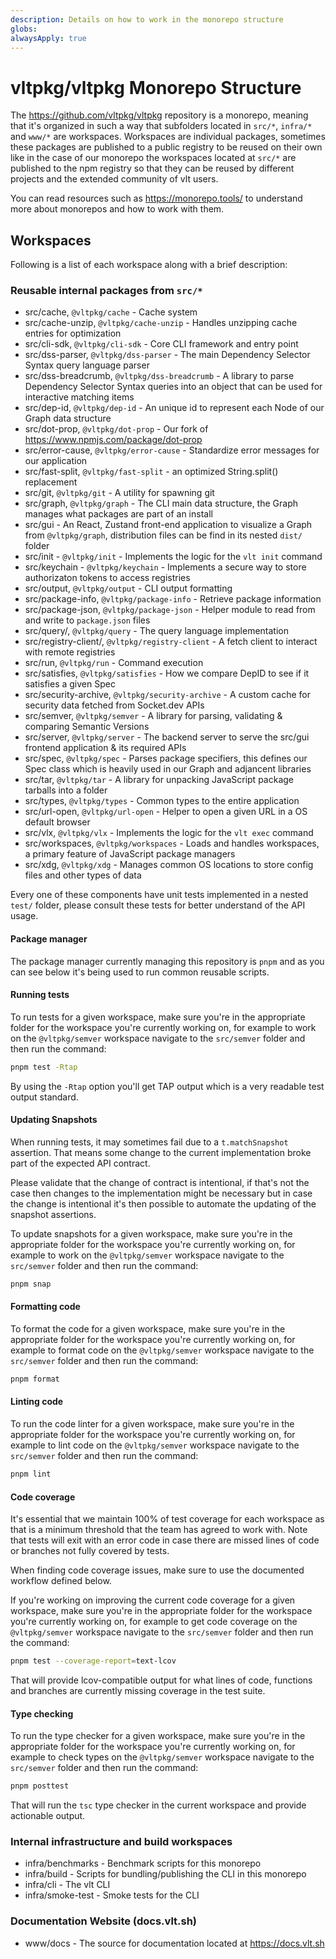 ```yaml
---
description: Details on how to work in the monorepo structure
globs: 
alwaysApply: true
---
```


# vltpkg/vltpkg Monorepo Structure

The https://github.com/vltpkg/vltpkg repository is a monorepo, meaning that it's organized in such a way that subfolders located in `src/*`, `infra/*` and `www/*` are workspaces. Workspaces are individual packages, sometimes these packages are published to a public registry to be reused on their own like in the case of our monorepo the workspaces located at `src/*` are published to the npm registry so that they can be reused by different projects and the extended community of vlt users.

You can read resources such as https://monorepo.tools/ to understand more about monorepos and how to work with them.

## Workspaces

Following is a list of each workspace along with a brief description:

### Reusable internal packages from `src/*`

- src/cache, `@vltpkg/cache` - Cache system
- src/cache-unzip, `@vltpkg/cache-unzip` - Handles unzipping cache entries for optimization
- src/cli-sdk, `@vltpkg/cli-sdk` - Core CLI framework and entry point
- src/dss-parser, `@vltpkg/dss-parser` - The main Dependency Selector Syntax query language parser
- src/dss-breadcrumb, `@vltpkg/dss-breadcrumb` - A library to parse Dependency Selector Syntax queries into an object that can be used for interactive matching items
- src/dep-id, `@vltpkg/dep-id` - An unique id to represent each Node of our Graph data structure
- src/dot-prop, `@vltpkg/dot-prop` - Our fork of https://www.npmjs.com/package/dot-prop
- src/error-cause, `@vltpkg/error-cause` - Standardize error messages for our application
- src/fast-split, `@vltpkg/fast-split` - an optimized String.split() replacement
- src/git, `@vltpkg/git` - A utility for spawning git
- src/graph, `@vltpkg/graph` - The CLI main data structure, the Graph manages what packages are part of an install
- src/gui - An React, Zustand front-end application to visualize a Graph from `@vltpkg/graph`, distribution files can be find in its nested `dist/` folder
- src/init - `@vltpkg/init` - Implements the logic for the `vlt init` command
- src/keychain - `@vltpkg/keychain` - Implements a secure way to store authorizaton tokens to access registries
- src/output, `@vltpkg/output` - CLI output formatting
- src/package-info, `@vltpkg/package-info` - Retrieve package information
- src/package-json, `@vltpkg/package-json` - Helper module to read from and write to `package.json` files
- src/query/, `@vltpkg/query` - The query language implementation
- src/registry-client/, `@vltpkg/registry-client` - A fetch client to interact with remote registries
- src/run, `@vltpkg/run` - Command execution
- src/satisfies, `@vltpkg/satisfies` - How we compare DepID to see if it satisfies a given Spec
- src/security-archive, `@vltpkg/security-archive` - A custom cache for security data fetched from Socket.dev APIs
- src/semver, `@vltpkg/semver` - A library for parsing, validating & comparing Semantic Versions
- src/server, `@vltpkg/server` - The backend server to serve the src/gui frontend application & its required APIs
- src/spec, `@vltpkg/spec` - Parses package specifiers, this defines our Spec class which is heavily used in our Graph and adjancent libraries
- src/tar, `@vltpkg/tar` - A library for unpacking JavaScript package tarballs into a folder
- src/types, `@vltpkg/types` - Common types to the entire application
- src/url-open, `@vltpkg/url-open` - Helper to open a given URL in a OS default browser
- src/vlx, `@vltpkg/vlx` - Implements the logic for the `vlt exec` command
- src/workspaces, `@vltpkg/workspaces` - Loads and handles workspaces, a primary feature of JavaScript package managers
- src/xdg, `@vltpkg/xdg` - Manages common OS locations to store config files and other types of data

Every one of these components have unit tests implemented in a nested `test/` folder, please consult these tests for better understand of the API usage.

#### Package manager

The package manager currently managing this repository is `pnpm` and as you can see below it's being used to run common reusable scripts.

#### Running tests

To run tests for a given workspace, make sure you're in the appropriate folder for the workspace you're currently working on, for example to work on the `@vltpkg/semver` workspace navigate to the `src/semver` folder and then run the command:

```bash
pnpm test -Rtap
```

By using the `-Rtap` option you'll get TAP output which is a very readable test output standard.

#### Updating Snapshots

When running tests, it may sometimes fail due to a `t.matchSnapshot` assertion. That means some change to the current implementation broke part of the expected API contract.

Please validate that the change of contract is intentional, if that's not the case then changes to the implementation might be necessary but in case the change is intentional it's then possible to automate the updating of the snapshot assertions.

To update snapshots for a given workspace, make sure you're in the appropriate folder for the workspace you're currently working on, for example to work on the `@vltpkg/semver` workspace navigate to the `src/semver` folder and then run the command:

```bash
pnpm snap
```

#### Formatting code

To format the code for a given workspace, make sure you're in the appropriate folder for the workspace you're currently working on, for example to format code on the `@vltpkg/semver` workspace navigate to the `src/semver` folder and then run the command:

```bash
pnpm format
```

#### Linting code

To run the code linter for a given workspace, make sure you're in the appropriate folder for the workspace you're currently working on, for example to lint code on the `@vltpkg/semver` workspace navigate to the `src/semver` folder and then run the command:

```bash
pnpm lint
```

#### Code coverage

It's essential that we maintain 100% of test coverage for each workspace as that is a minimum threshold that the team has agreed to work with. Note that tests will exit with an error code in case there are missed lines of code or branches not fully covered by tests.

When finding code coverage issues, make sure to use the documented workflow defined below.

If you're working on improving the current code coverage for a given workspace, make sure you're in the appropriate folder for the workspace you're currently working on, for example to get code coverage on the `@vltpkg/semver` workspace navigate to the `src/semver` folder and then run the command:

```bash
pnpm test --coverage-report=text-lcov
```

That will provide lcov-compatible output for what lines of code, functions and branches are currently missing coverage in the test suite.

#### Type checking

To run the type checker for a given workspace, make sure you're in the appropriate folder for the workspace you're currently working on, for example to check types on the `@vltpkg/semver` workspace navigate to the `src/semver` folder and then run the command:

```bash
pnpm posttest
```

That will run the `tsc` type checker in the current workspace and provide actionable output.

### Internal infrastructure and build workspaces

- infra/benchmarks - Benchmark scripts for this monorepo
- infra/build - Scripts for bundling/publishing the CLI in this monorepo
- infra/cli - The vlt CLI
- infra/smoke-test - Smoke tests for the CLI

### Documentation Website (docs.vlt.sh)

- www/docs - The source for documentation located at https://docs.vlt.sh